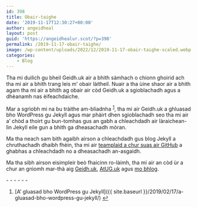 ```yaml
---
id: 398
title: Obair-taighe
date: '2019-11-17T12:30:27+00:00'
author: angeidheal
layout: post
guid: 'https://angeidhealur.scot/?p=398'
permalink: /2019-11-17-obair-taighe/
image: /wp-content/uploads/2022/12/2019-11-17-obair-taighe-scaled.webp
categories:
    - Blog
---
```


Tha mi duilich gu bheil Geidh.uk air a bhith sàmhach o chionn ghoirid ach tha mi air a bhith trang leis m’ obair làitheil. Nuair a tha ùine shaor air a bhith agam tha mi air a bhith ag obair air còd Geidh.uk a sgioblachadh agus a dhèanamh nas èifeachdaiche.

Mar a sgrìobh mi na bu tràithe am-bliadnha <sup id="fnref1:1">[1](#fn:1)</sup>, tha mi air Geidh.uk a ghluasad bho WordPress gu Jekyll agus mar phàirt dhen sgioblachadh seo tha mi air a’ chòd a thoirt gu bun-tomhas gus an gabh a chleachdadh air làraichean-lìn Jekyll eile gun a bhith ga dheasachadh mòran.

Ma tha neach sam bith agaibh airson a chleachdadh gus blog Jekyll a chruthachadh dhaibh fhèin, tha mi air [teamplaid a chur suas air GitHub](https://github.com/MacMhicheil/Simple-Jekyll-Blog-Theme) a ghabhas a chleachdadh no a dheasachadh an-asgaidh.

Ma tha sibh airson eisimpleir beò fhaicinn ro-làimh, tha mi air an còd ùr a chur an gnìomh mar-thà aig [Geidh.uk](https://geidh.uk/), [AtUG.uk](https://atug.uk/) agus [mo bhlog](https://macmhicheil.uk/blog/).

<div class="footnotes">- - - - - -

1. \[A’ gluasad bho WordPress gu Jekyll\]({{ site.baseurl }}/2019/02/17/a-gluasad-bho-wordpress-gu-jekyll/) [↩](#fnref1:1)

</div>